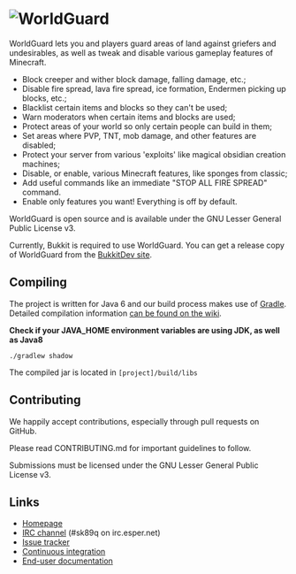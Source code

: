# ![WorldGuard](http://static.sk89q.com/readme/worldguard-new.png)

WorldGuard lets you and players guard areas of land against griefers and undesirables, as well as tweak and disable various gameplay features of Minecraft.

* Block creeper and wither block damage, falling damage, etc.;
* Disable fire spread, lava fire spread, ice formation, Endermen picking up blocks, etc.;
* Blacklist certain items and blocks so they can't be used;
* Warn moderators when certain items and blocks are used;
* Protect areas of your world so only certain people can build in them;
* Set areas where PVP, TNT, mob damage, and other features are disabled;
* Protect your server from various 'exploits' like magical obsidian creation machines;
* Disable, or enable, various Minecraft features, like sponges from classic;
* Add useful commands like an immediate "STOP ALL FIRE SPREAD" command.
* Enable only features you want! Everything is off by default.

WorldGuard is open source and is available under the GNU Lesser
General Public License v3.

Currently, Bukkit is required to use WorldGuard. You can get a release copy of WorldGuard from the [BukkitDev site](http://dev.bukkit.org/bukkit-plugins/worldguard/).

Compiling
---------

The project is written for Java 6 and our build process makes use of
[Gradle](http://gradle.org). Detailed compilation information
[can be found on the wiki](http://wiki.sk89q.com/wiki/WorldGuard/Development#Compiling).


**Check if your JAVA_HOME environment variables are using JDK, as well as Java8**

```shell
./gradlew shadow
```

The compiled jar is located in `[project]/build/libs`


Contributing
------------

We happily accept contributions, especially through pull requests on GitHub.

Please read CONTRIBUTING.md for important guidelines to follow.

Submissions must be licensed under the GNU Lesser General Public License v3.

Links
-----

* [Homepage](http://enginehub.org/worldguard)
* [IRC channel](http://skq.me/irc/irc.esper.net/sk89q/) (#sk89q on irc.esper.net)
* [Issue tracker](http://youtrack.sk89q.com/issues/WORLDGUARD)
* [Continuous integration](http://builds.enginehub.org)
* [End-user documentation](http://wiki.sk89q.com/wiki/WorldGuard)
